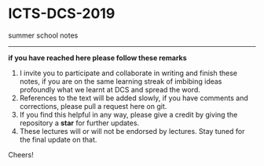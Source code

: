 # ICTS-DCS-2019
summer school notes


_________________________________________
**if you have reached here please follow these remarks**
1. I invite you to participate and collaborate in writing and finish these notes, if you are on the same learning streak of imbibing ideas profoundly what we learnt at DCS and spread the word.
2. References to the text will be added slowly, if you have comments and corrections, please pull a request here on git.
3. If you find this helpful in any way, please give a credit by giving the repository a **star** for further updates.
4. These lectures will or will not be endorsed by lectures. Stay tuned for the final update on that.

Cheers!
